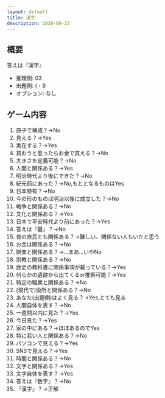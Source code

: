 ```yaml
---
layout: default
title: 漢字
description: 2020-09-23
---
```


## 概要

答えは『漢字』

- 推理側: 03
- 出題側: (・9
- オプション: なし

## ゲーム内容

1. 原子で構成？→No
2. 見える？→Yes
3. 実在する？→Yes
4. 買おうと思ったらお金で買える？→No
5. 大きさを定義可能？→No
6. 人間と関係ある？→Yes
7. 明治時代より後にできた？→No
8. 紀元前にあった？→No,もととなるものはYes
9. 日本特有？→No
10. 今の形のものは明治以後に成立した？→No
11. 戦争と関係ある？→No
12. 文化と関係ある？→Yes
13. 日本で平安時代より前にあった？→Yes
14. 答えは『墓』？→No
15. 昔の庶民とも関係ある？→難しい、関係ない人もいたと思う
16. お金は関係ある？→No
17. 娯楽と関係ある？→…まあ…いやNo
18. 宗教と関係ある？→No
19. 歴史の教科書に関係事項が載っている？→Yes
20. 何らかの遺跡から出てくるor推察可能？→Yes
21. 特定の職業と関係ある？→No
22. (現代で)役所と関係ある？→No
23. あなた(出題側)はよく見る？→Yes,とても見る
24. 人間自体を表す？→No
25. 一週間以内に見た？→Yes
26. 今日見た？→Yes
27. 家の中にある？→ほぼあるのでYes
28. 特に若い人と関係ある？→No
29. パソコンで見える？→Yes
30. SNSで見える？→Yes
31. 時間と関係ある？→No
32. 文字と関係ある？→Yes
33. 文字自体を表す？→Yes
34. 答えは『数字』？→No
35. 『漢字』？→正解
